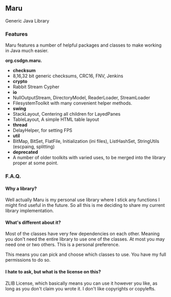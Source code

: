 ## Maru
Generic Java Library

### Features
Maru features a number of helpful packages and classes to make working in Java much easier.

__org.csdgn.maru.__

- __checksum__
 - 8,16,32 bit generic checksums, CRC16, FNV, Jenkins
- __crypto__
 - Rabbit Stream Cypher
- __io__
 - NullOutputStream, DirectoryModel, ReaderLoader, StreamLoader
 - FilesystemToolkit with many convenient helper methods.
- __swing__
 - StackLayout, Centering all children for LayedPanes
 - TableLayout, A simple HTML table layout
- __thread__
 - DelayHelper, for setting FPS
- __util__
 - BitMap, BitSet, FlatFile, Initialization (ini files), ListHashSet, StringUtils (escpaing, splitting)
- __deprecated__
 - A number of older toolkits with varied uses, to be merged into the library proper at some point.

### F.A.Q.
#### Why a library?
Well actually Maru is my personal use library where I stick any functions I might find useful in the future. So all this is me deciding to share my current library implementation.

#### What's different about it?
Most of the classes have very few dependencies on each other. Meaning you don't need the entire library to use one of the classes. At most you may need one or two others. This is a personal preference.

This means you can pick and choose which classes to use. You have my full permissions to do so.

#### I hate to ask, but what is the license on this?
ZLIB License, which basically means you can use it however you like, as long as you don't claim you wrote it. I don't like copyrights or copylefts.
